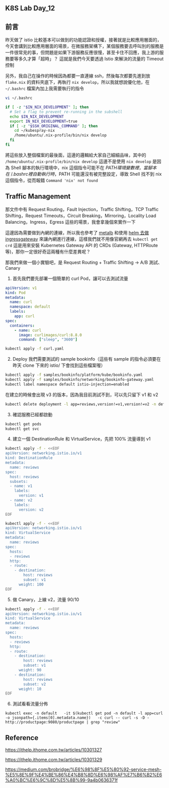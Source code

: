 ## K8S Lab Day_12

## 前言

昨天做了 istio 比較基本可以做到的功能認證和授權，接著就是比較應用層面的，今天會講到比較應用層面的場景，在微服務架構下，某個服務要去呼叫別的服務是一件很常見的事，但問題是如果下游服務反應很慢，甚至卡住不回應，我上游的服務要等多久才算「超時」？ 這就是我們今天要透過 Istio 來解決的流量的 Timeout 控制

另外，我自己在操作的時候因為都要一直連線 ssh，然後每次都要先進到放 `flake.nix` 的資料夾底下，再執行 `nix develop`，所以我就想說優化他，在 `~/.bashrc` 檔案內加上我需要執行的指令

```bash
vi ~/.bashrc
```

```bash
if [ -z "$IN_NIX_DEVELOPMENT" ]; then
  # Set a flag to prevent re-running in the subshell
  echo $IN_NIX_DEVELOPMENT
  export IN_NIX_DEVELOPMENT=true
  if [ -z "$SSH_ORIGINAL_COMMAND" ]; then
    cd ~/kubespray-nix
    /home/ubuntu/.nix-profile/bin/nix develop
  fi
fi
```

將這些放入整個檔案的最後面，這邊的邏輯給大家自己細細品味，其中的 `/home/ubuntu/.nix-profile/bin/nix develop` 這邊不是使用 `nix develop` 是因為 Shell 腳本的執行環境中，nix 這個指令可能不在 $PATH 環境變數裡，當腳本在 ~/.bashrc 裡自動執行時，$PATH 可能還沒有被完整設定，導致 Shell 找不到 nix 這個指令，從而報錯 `Command 'nix' not found`

## Traffic Management

那文件中有 Request Routing，Fault Injection，Traffic Shifting，TCP Traffic Shifting，Request Timeouts，Circuit Breaking，Mirroring，Locality Load Balancing，Ingress，Egress 這些的場景，我會拿幾個來實作一下

這邊因為需要做到內網的連線，所以我也參考了 [metalb](https://ithelp.ithome.com.tw/articles/10301327) 和使用 [helm 去做 ingressgateway](https://ithelp.ithome.com.tw/articles/10301329) 來讓內網進行連線，這樣我們就不用像官網再去 `kubectl get crd` 這是用來安裝 Kubernetes Gateway API 的 CRDs (Gateway, HTTPRoute 等)，那你一定很好奇這兩種有什麼差異呢？

那我們來做一個小實驗吧，是 Request Routing + Traffic Shifting → A/B 測試、Canary

1. 首先我們要先部署一個簡單的 curl Pod，讓可以去測試流量

```yaml
apiVersion: v1
kind: Pod
metadata:
  name: curl
  namespace: default
  labels:
    app: curl
spec:
  containers:
    - name: curl
      image: curlimages/curl:8.8.0
      command: ["sleep", "3600"]
```

```bash
kubectl apply -f curl.yaml
```

2. Deploy 我們需要測試的 sample bookinfo（這些有 sample 的指令必須要在昨天 clone 下來的 istio/ 下會找到這些檔案喔）

```bash
kubectl apply -f samples/bookinfo/platform/kube/bookinfo.yaml
kubectl apply -f samples/bookinfo/networking/bookinfo-gateway.yaml
kubectl label namespace default istio-injection=enabled
```

在建立的時候會出現 v3 的版本，因為我目前測試不到，可以先只留下 v1 和 v2

```bash
kubectl delete deployment -l app=reviews,version!=v1,version!=v2 -n default
```

3. 確認服務已經都啟動

```bash
kubectl get pods
kubectl get svc
```

4. 建立一個 DestinationRule 和 VirtualService，先把 100% 流量導到 v1

```bash
kubectl apply -f - <<EOF
apiVersion: networking.istio.io/v1
kind: DestinationRule
metadata:
  name: reviews
spec:
  host: reviews
  subsets:
  - name: v1
    labels:
      version: v1
  - name: v2
    labels:
      version: v2
EOF
```

```bash
kubectl apply -f - <<EOF
apiVersion: networking.istio.io/v1
kind: VirtualService
metadata:
  name: reviews
spec:
  hosts:
  - reviews
  http:
  - route:
    - destination:
        host: reviews
        subset: v1
      weight: 100
EOF
```

5. 做 Canary，上線 v2，流量 90/10

```bash
kubectl apply -f - <<EOF
apiVersion: networking.istio.io/v1
kind: VirtualService
metadata:
  name: reviews
spec:
  hosts:
  - reviews
  http:
  - route:
    - destination:
        host: reviews
        subset: v1
      weight: 90
    - destination:
        host: reviews
        subset: v2
      weight: 10
EOF
```

6. 測試看看流量分佈

```
kubectl exec -n default   -it $(kubectl get pod -n default -l app=curl -o jsonpath={.items[0].metadata.name})   -c curl -- curl -s -D - http://productpage:9080/productpage | grep "review"
```

## Reference

https://ithelp.ithome.com.tw/articles/10301327

https://ithelp.ithome.com.tw/articles/10301329

https://medium.com/brobridge/%E6%98%8F%E5%80%92-service-mesh-%E5%8E%9F%E4%BE%86%E4%B8%8D%E6%98%AF%E7%B6%B2%E6%A0%BC%E6%9C%8D%E5%8B%99-9a4b0636371f
